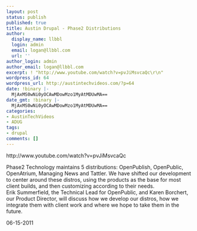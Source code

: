 ```yaml
---
layout: post
status: publish
published: true
title: Austin Drupal - Phase2 Distributions
author:
  display_name: llbbl
  login: admin
  email: logan@llbbl.com
  url: ''
author_login: admin
author_email: logan@llbbl.com
excerpt: ! "http://www.youtube.com/watch?v=pvJiMsvcaQc\r\n"
wordpress_id: 64
wordpress_url: http://austintechvideos.com/?p=64
date: !binary |-
  MjAxMS0wNi0yOCAwMDowMzo1MyAtMDUwMA==
date_gmt: !binary |-
  MjAxMS0wNi0yOCAwMDowMzo1MyAtMDUwMA==
categories:
- AustinTechVideos
- ADUG
tags:
- drupal
comments: []
---
```

<p>http://www.youtube.com/watch?v=pvJiMsvcaQc<br />
<a id="more"></a><a id="more-64"></a></p>
<p>Phase2 Technology maintains 5 distributions: OpenPublish, OpenPublic, OpenAtrium, Managing News and Tattler. We have shifted our development to center around these distros, using the products as the base for most client builds, and then customizing according to their needs.<br />
Erik Summerfield, the Technical Lead for OpenPublic, and Karen Borchert, our Product Director, will discuss how we develop our distros, how we integrate them with client work and where we hope to take them in the future.</p>
<p>06-15-2011</p>
